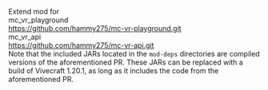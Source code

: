 Extend mod for  
mc_vr_playground  
https://github.com/hammy275/mc-vr-playground.git  
mc_vr_api  
https://github.com/hammy275/mc-vr-api.git  
Note that the included JARs located in the `mod-deps` directories are compiled versions of the aforementioned PR. These JARs can be replaced with a build of Vivecraft 1.20.1, as long as it includes the code from the aforementioned PR. 
